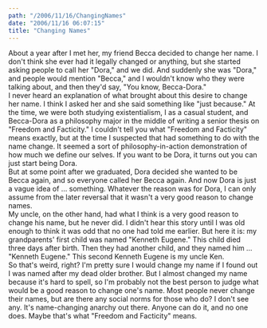 ```yaml
---
path: "/2006/11/16/ChangingNames" 
date: "2006/11/16 06:07:15" 
title: "Changing Names" 
---
```

About a year after I met her, my friend Becca decided to change her name. I don't think she ever had it legally changed or anything, but she started asking people to call her "Dora," and we did. And suddenly she was "Dora," and people would mention "Becca," and I wouldn't know who they were talking about, and then they'd say, "You know, Becca-Dora."<br>I never heard an explanation of what brought about this desire to change her name. I think I asked her and she said something like "just because." At the time, we were both studying existentialism, I as a casual student, and Becca-Dora as a philosophy major in the middle of writing a senior thesis on "Freedom and Facticity." I couldn't tell you what "Freedom and Facticity" means exactly, but at the time I suspected that had something to do with the name change. It seemed a sort of philosophy-in-action demonstration of how much we define our selves. If you want to be Dora, it turns out you can just start being Dora.<br>But at some point after we graduated, Dora decided she wanted to be Becca again, and so everyone called her Becca again. And now Dora is just a vague idea of &#8230; something. Whatever the reason was for Dora, I can only assume from the later reversal that it wasn't a very good reason to change names.<br>My uncle, on the other hand, had what I think is a very good reason to change his name, but he never did. I didn't hear this story until I was old enough to think it was odd that no one had told me earlier. But here it is: my grandparents' first child was named "Kenneth Eugene." This child died three days after birth. Then they had another child, and they named him &#8230; "Kenneth Eugene." This second Kenneth Eugene is my uncle Ken.<br>So that's weird, right? I'm pretty sure I would change my name if I found out I was named after my dead older brother. But I almost changed my name because it's hard to spell, so I'm probably not the best person to judge what would be a good reason to change one's name. Most people never change their names, but are there any social norms for those who do? I don't see any. It's name-changing anarchy out there. Anyone can do it, and no one does. Maybe that's what "Freedom and Facticity" means.